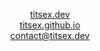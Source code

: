 <p align="center">
  <a href="https://titsex.dev" target="_blank">titsex.dev</a><br>
  <a href="https://titsex.github.io" target="_blank">titsex.github.io</a><br>
  <a href="mailto:contact@titsex.dev">contact@titsex.dev</a>
</p>

